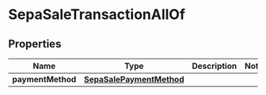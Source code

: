 

# SepaSaleTransactionAllOf

## Properties

Name | Type | Description | Notes
------------ | ------------- | ------------- | -------------
**paymentMethod** | [**SepaSalePaymentMethod**](SepaSalePaymentMethod.md) |  | 



